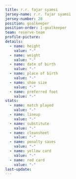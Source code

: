```yaml
---
title: r.r. fajar syamsi
jersey-name: r.r. fajar syamsi
jersey-number: 28
position: goalkeeper
position-order: 1-goalkeeper
team: reserve-team
profile-picture:
details:
  - name: height
    value: "-"
  - name: weight
    value: "-"
  - name: date of birth
    value: "-"
  - name: place of birth
    value: "-"
  - name: shoe size
    value: "-"
  - name: preferred foot
    value: "-"
stats:
  - name: match played
    value: "-"
  - name: lineup
    value: "-"
  - name: substitute
    value: "-"
  - name: cleansheet
    value: "-"
  - name: penalty saves
    value: "-"
  - name: yellow card
    value: "-"
  - name: red card
    value: "-"
last-update:
---
```


